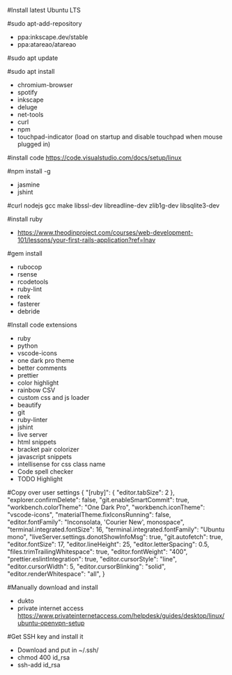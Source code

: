#Install latest Ubuntu LTS

#sudo apt-add-repository
- ppa:inkscape.dev/stable
- ppa:atareao/atareao

#sudo apt update

#sudo apt install
- chromium-browser
- spotify
- inkscape
- deluge
- net-tools
- curl
- npm
- touchpad-indicator (load on startup and disable touchpad when mouse plugged in)

#install code
https://code.visualstudio.com/docs/setup/linux

#npm install -g
- jasmine
- jshint

#curl nodejs gcc make libssl-dev libreadline-dev zlib1g-dev libsqlite3-dev

#install ruby
- https://www.theodinproject.com/courses/web-development-101/lessons/your-first-rails-application?ref=lnav

#gem install
- rubocop
- rsense
- rcodetools
- ruby-lint
- reek
- fasterer
- debride

#Install code extensions
- ruby
- python
- vscode-icons
- one dark pro theme
- better comments
- prettier
- color highlight
- rainbow CSV
- custom css and js loader
- beautify
- git
- ruby-linter
- jshint
- live server
- html snippets
- bracket pair colorizer
- javascript snippets
- intellisense for css class name
- Code spell checker
- TODO Highlight

#Copy over user settings
{
    "[ruby]": {
        "editor.tabSize": 2
    },
    "explorer.confirmDelete": false,
    "git.enableSmartCommit": true,
    "workbench.colorTheme": "One Dark Pro",
    "workbench.iconTheme": "vscode-icons",
    "materialTheme.fixIconsRunning": false,
    "editor.fontFamily": "Inconsolata, 'Courier New', monospace",
    "terminal.integrated.fontSize": 16,
    "terminal.integrated.fontFamily": "Ubuntu mono",
    "liveServer.settings.donotShowInfoMsg": true,
    "git.autofetch": true,
    "editor.fontSize": 17,
    "editor.lineHeight": 25,
    "editor.letterSpacing": 0.5,
    "files.trimTrailingWhitespace": true,
    "editor.fontWeight": "400",
    "prettier.eslintIntegration": true,
    "editor.cursorStyle": "line",
    "editor.cursorWidth": 5,
    "editor.cursorBlinking": "solid",
    "editor.renderWhitespace": "all",
}

#Manually download and install
- dukto
- private internet access https://www.privateinternetaccess.com/helpdesk/guides/desktop/linux/ubuntu-openvpn-setup

#Get SSH key and install it
- Download and put in ~/.ssh/
- chmod 400 id_rsa
- ssh-add id_rsa

